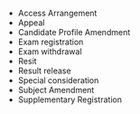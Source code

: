 - Access Arrangement
- Appeal
- Candidate Profile Amendment
- Exam registration
- Exam withdrawal
- Resit
- Result release
- Special consideration
- Subject Amendment
- Supplementary Registration